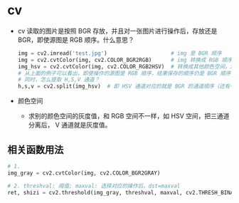 # cv

* cv 读取的图片是按照 BGR 存放，并且对一张图片进行操作后，存放还是 BGR，即使源图是 RGB 顺序。什么意思？

    ```python
    img = cv2.imread('test.jpg')                    # img 是 BGR 顺序
    img = cv2.cvtColor(img, cv2.COLOR_BGR2RGB)      # img 转换成 RGB 顺序
    img_hsv = cv2.cvtColor(img, cv2.COLOR_RGB2HSV)  # 转换成其他颜色空间，img_hsv 的顺序是 BGR ！！！
    # 从上面的例子可以看出，即使操作的源图是 RGB 顺序，结果保存的顺序仍是 BGR 顺序
    # 同时，怎么提取 H,S,V 通道？
    h,s,v = cv2.split(img_hsv)  # 即 HSV 通道对应的就是 BGR 的通道顺序（还有一个辅助依据就是，h 范围是[0,180]）
    ```

* 颜色空间

  * 求别的颜色空间的灰度值，和 RGB 空间不一样，如 HSV 空间，把三通道分离后， V 通道就是灰度值。

## 相关函数用法

```python
# 1.
img_gray = cv2.cvtColor(img, cv2.COLOR_BGR2GRAY)

# 2. threshval: 阈值; maxval: 选择对应的操作后，dst=maxval
ret, shizi = cv2.threshold(img_gray, threshval, maxval, cv2.THRESH_BINARY+cv2.THRESH_OTSU)

```